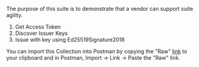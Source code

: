 The purpose of this suite is to demonstrate that a vendor can support suite agility.

1. Get Access Token
1. Discover Issuer Keys
1. Issue with key using Ed25519Signature2018

You can import this Collection into Postman by copying the "Raw" [link](https://raw.githubusercontent.com/w3c-ccg/traceability-interop/main/docs/tutorials/agility/agility.collection.json) to your clipboard and in Postman, Import -> Link -> Paste the "Raw" link.